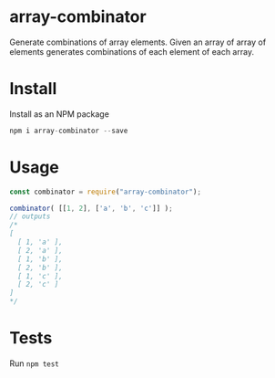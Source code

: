 # array-combinator
Generate combinations of array elements.
Given an array of array of elements generates combinations of each element of each array.

# Install
Install as an NPM package
```javascript
npm i array-combinator --save
```

# Usage
```javascript
const combinator = require("array-combinator");

combinator( [[1, 2], ['a', 'b', 'c']] );
// outputs
/*
[
  [ 1, 'a' ],
  [ 2, 'a' ],
  [ 1, 'b' ],
  [ 2, 'b' ],
  [ 1, 'c' ],
  [ 2, 'c' ]
]
*/
```

# Tests
Run `npm test`